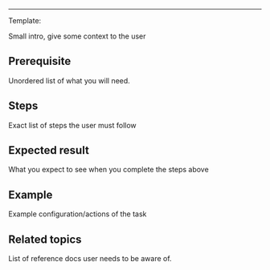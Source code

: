 <!--
Title: "Unclaim an Agent from a Space in the Hub"
custom_edit_url: "https://github.com/netdata/netdata/blob/master/docs/tasks/general-configuration/unclaim-an-agent-from-a-space-in-the-hub.md"
learn_status: "Published"
learn_topic_type: "Tasks"
learn_rel_path: "general-configuration"
learn_docs_purpose: "Instructions on how to unclaim a node from a Space in the Hub"
-->

**********************************************************************
Template:

Small intro, give some context to the user

## Prerequisite

Unordered list of what you will need. 

## Steps

Exact list of steps the user must follow

## Expected result

What you expect to see when you complete the steps above

## Example

Example configuration/actions of the task

## Related topics

List of reference docs user needs to be aware of.

